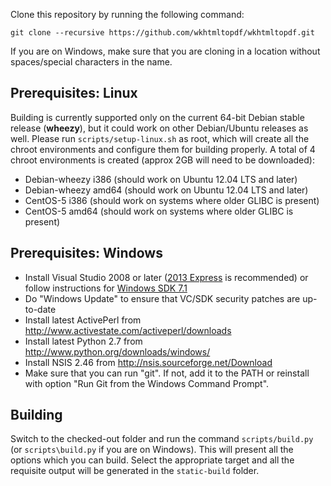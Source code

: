 Clone this repository by running the following command:

    git clone --recursive https://github.com/wkhtmltopdf/wkhtmltopdf.git

If you are on Windows, make sure that you are cloning in a location without spaces/special characters in the name.

Prerequisites: Linux
--------------------

Building is currently supported only on the current 64-bit Debian stable release (**wheezy**), but it could work on other Debian/Ubuntu releases as well. Please run ```scripts/setup-linux.sh``` as root, which will create all the chroot environments and configure them for building properly. A total of 4 chroot environments is created (approx 2GB will need to be downloaded):
 * Debian-wheezy i386  (should work on Ubuntu 12.04 LTS and later)
 * Debian-wheezy amd64 (should work on Ubuntu 12.04 LTS and later)
 * CentOS-5 i386  (should work on systems where older GLIBC is present)
 * CentOS-5 amd64 (should work on systems where older GLIBC is present)

Prerequisites: Windows
----------------------

* Install Visual Studio 2008 or later ([2013 Express](http://www.microsoft.com/en-US/download/details.aspx?id=40787) is recommended) or follow instructions for [Windows SDK 7.1](http://qt-project.org/wiki/Category:Tools::msvc)
* Do "Windows Update" to ensure that VC/SDK security patches are up-to-date
* Install latest ActivePerl from http://www.activestate.com/activeperl/downloads
* Install latest Python 2.7 from http://www.python.org/downloads/windows/
* Install NSIS 2.46 from http://nsis.sourceforge.net/Download
* Make sure that you can run "git". If not, add it to the PATH or reinstall
  with option "Run Git from the Windows Command Prompt".

Building
--------

Switch to the checked-out folder and run the command ```scripts/build.py``` (or ```scripts\build.py``` if you are on Windows). This will present all the options which you can build. Select the appropriate target and all the requisite output will be generated in the ```static-build``` folder.
